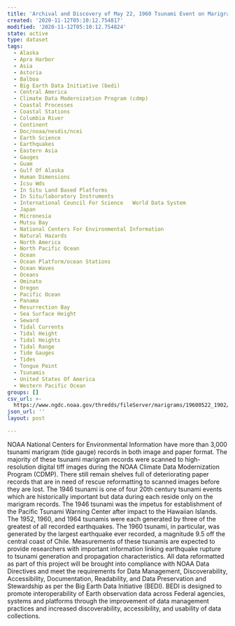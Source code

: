 ```yaml
---
title: 'Archival and Discovery of May 22, 1960 Tsunami Event on Marigrams'
created: '2020-11-12T05:10:12.754817'
modified: '2020-11-12T05:10:12.754824'
state: active
type: dataset
tags:
  - Alaska
  - Apra Harbor
  - Asia
  - Astoria
  - Balboa
  - Big Earth Data Initiative (bedi)
  - Central America
  - Climate Data Modernization Program (cdmp)
  - Coastal Processes
  - Coastal Stations
  - Columbia River
  - Continent
  - Doc/noaa/nesdis/ncei
  - Earth Science
  - Earthquakes
  - Eastern Asia
  - Gauges
  - Guam
  - Gulf Of Alaska
  - Human Dimensions
  - Icsu Wds
  - In Situ Land Based Platforms
  - In Situ/laboratory Instruments
  - International Council For Science   World Data System
  - Japan
  - Micronesia
  - Mutsu Bay
  - National Centers For Environmental Information
  - Natural Hazards
  - North America
  - North Pacific Ocean
  - Ocean
  - Ocean Platform/ocean Stations
  - Ocean Waves
  - Oceans
  - Ominato
  - Oregon
  - Pacific Ocean
  - Panama
  - Resurrection Bay
  - Sea Surface Height
  - Seward
  - Tidal Currents
  - Tidal Height
  - Tidal Heights
  - Tidal Range
  - Tide Gauges
  - Tides
  - Tongue Point
  - Tsunamis
  - United States Of America
  - Western Pacific Ocean
groups: []
csv_url: >-
  https://www.ngdc.noaa.gov/thredds/fileServer/marigrams/19600522_1902/digitized/tong_19600522.csv.gz
json_url: ''
layout: post

---
```

NOAA National Centers for Environmental Information have more than 3,000 tsunami marigram (tide gauge) records in both image and paper format. The majority of these tsunami marigram records were scanned to high-resolution digital tiff images during the NOAA Climate Data Modernization Program (CDMP). There still remain shelves full of deteriorating paper records that are in need of rescue reformatting to scanned images before they are lost. The 1946 tsunami is one of four 20th century tsunami events which are historically important but data during each reside only on the marigram records. The 1946 tsunami was the impetus for establishment of the Pacific Tsunami Warning Center after impact to the Hawaiian Islands. The 1952, 1960, and 1964 tsunamis were each generated by three of the greatest of all recorded earthquakes. The 1960 tsunami, in particular, was generated by the largest earthquake ever recorded, a magnitude 9.5 off the central coast of Chile. Measurements of these tsunamis are expected to provide researchers with important information linking earthquake rupture to tsunami generation and propagation characteristics. All data reformatted as part of this project will be brought into compliance with NOAA Data Directives and meet the requirements for Data Management, Discoverability, Accessibility, Documentation, Readability, and Data Preservation and Stewardship as per the Big Earth Data Initiative (BEDI). BEDI is designed to promote interoperability of Earth observation data across Federal agencies, systems and platforms through the improvement of data management practices and increased discoverability, accessibility, and usability of data collections.

